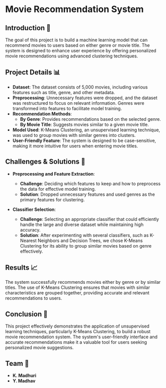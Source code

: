# Movie Recommendation System

## Introduction 📘

The goal of this project is to build a machine learning model that can recommend movies to users based on either genre or movie title. The system is designed to enhance user experience by offering personalized movie recommendations using advanced clustering techniques.

## Project Details 📊

- **Dataset**: The dataset consists of 5,000 movies, including various features such as title, genre, and other metadata.
- **Preprocessing**: Unnecessary features were dropped, and the dataset was restructured to focus on relevant information. Genres were transformed into features to facilitate model training.
- **Recommendation Methods**:
  - **By Genre**: Provides recommendations based on the selected genre.
  - **By Movie Title**: Suggests movies similar to a given movie title.
- **Model Used**: K-Means Clustering, an unsupervised learning technique, was used to group movies with similar genres into clusters.
- **User-Friendly Feature**: The system is designed to be case-sensitive, making it more intuitive for users when entering movie titles.

## Challenges & Solutions 🚧

- **Preprocessing and Feature Extraction**:

  - **Challenge**: Deciding which features to keep and how to preprocess the data for effective model training.
  - **Solution**: Dropped unnecessary features and used genres as the primary features for clustering.

- **Classifier Selection**:
  - **Challenge**: Selecting an appropriate classifier that could efficiently handle the large and diverse dataset while maintaining high accuracy.
  - **Solution**: After experimenting with several classifiers, such as K-Nearest Neighbors and Decision Trees, we chose K-Means Clustering for its ability to group similar movies based on genre effectively.

## Results 📈

The system successfully recommends movies either by genre or by similar titles. The use of K-Means Clustering ensures that movies with similar characteristics are grouped together, providing accurate and relevant recommendations to users.

## Conclusion 📝

This project effectively demonstrates the application of unsupervised learning techniques, particularly K-Means Clustering, to build a robust movie recommendation system. The system's user-friendly interface and accurate recommendations make it a valuable tool for users seeking personalized movie suggestions.

## Team 👥

- **K. Madhuri**
- **Y. Madhav**
